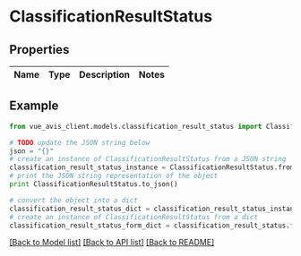 # ClassificationResultStatus


## Properties

Name | Type | Description | Notes
------------ | ------------- | ------------- | -------------

## Example

```python
from vue_avis_client.models.classification_result_status import ClassificationResultStatus

# TODO update the JSON string below
json = "{}"
# create an instance of ClassificationResultStatus from a JSON string
classification_result_status_instance = ClassificationResultStatus.from_json(json)
# print the JSON string representation of the object
print ClassificationResultStatus.to_json()

# convert the object into a dict
classification_result_status_dict = classification_result_status_instance.to_dict()
# create an instance of ClassificationResultStatus from a dict
classification_result_status_form_dict = classification_result_status.from_dict(classification_result_status_dict)
```
[[Back to Model list]](../README.md#documentation-for-models) [[Back to API list]](../README.md#documentation-for-api-endpoints) [[Back to README]](../README.md)


